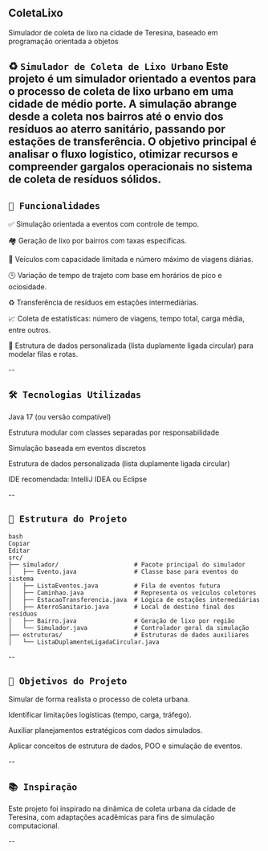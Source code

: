 ## ColetaLixo
Simulador de coleta de lixo na cidade de Teresina, baseado em programação orientada a objetos

♻️ `Simulador de Coleta de Lixo Urbano`
Este projeto é um simulador orientado a eventos para o processo de coleta de lixo urbano em uma cidade de médio porte. A simulação abrange desde a coleta nos bairros até o envio dos resíduos ao aterro sanitário, passando por estações de transferência. O objetivo principal é analisar o fluxo logístico, otimizar recursos e compreender gargalos operacionais no sistema de coleta de resíduos sólidos.
--

## `🚛 Funcionalidades`
✅ Simulação orientada a eventos com controle de tempo.

🏘️ Geração de lixo por bairros com taxas específicas.

🚚 Veículos com capacidade limitada e número máximo de viagens diárias.

🕒 Variação de tempo de trajeto com base em horários de pico e ociosidade.

♻️ Transferência de resíduos em estações intermediárias.

📈 Coleta de estatísticas: número de viagens, tempo total, carga média, entre outros.

🔄 Estrutura de dados personalizada (lista duplamente ligada circular) para modelar filas e rotas.

--

## `🛠️ Tecnologias Utilizadas`
Java 17 (ou versão compatível)

Estrutura modular com classes separadas por responsabilidade

Simulação baseada em eventos discretos

Estrutura de dados personalizada (lista duplamente ligada circular)

IDE recomendada: IntelliJ IDEA ou Eclipse

--

## `📂 Estrutura do Projeto`

```
bash
Copiar
Editar
src/
├── simulador/                     # Pacote principal do simulador
│   ├── Evento.java                # Classe base para eventos do sistema
│   ├── ListaEventos.java          # Fila de eventos futura
│   ├── Caminhao.java              # Representa os veículos coletores
│   ├── EstacaoTransferencia.java  # Lógica de estações intermediárias
│   ├── AterroSanitario.java       # Local de destino final dos resíduos
│   ├── Bairro.java                # Geração de lixo por região
│   └── Simulador.java             # Controlador geral da simulação
├── estruturas/                    # Estruturas de dados auxiliares
│   └── ListaDuplamenteLigadaCircular.java
```
--

## `📌 Objetivos do Projeto`
Simular de forma realista o processo de coleta urbana.

Identificar limitações logísticas (tempo, carga, tráfego).

Auxiliar planejamentos estratégicos com dados simulados.

Aplicar conceitos de estrutura de dados, POO e simulação de eventos.

--

## `📚 Inspiração`
Este projeto foi inspirado na dinâmica de coleta urbana da cidade de Teresina, com adaptações acadêmicas para fins de simulação computacional.

--
